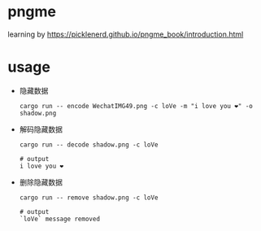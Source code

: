 # pngme
learning by https://picklenerd.github.io/pngme_book/introduction.html

# usage

- 隐藏数据
    ```shell
    cargo run -- encode WechatIMG49.png -c loVe -m "i love you ❤️" -o shadow.png
    ```

- 解码隐藏数据
    ```shell
    cargo run -- decode shadow.png -c loVe

    # output
    i love you ❤️
    ```

- 删除隐藏数据
    ```shell
    cargo run -- remove shadow.png -c loVe

    # output
    `loVe` message removed
    ```
